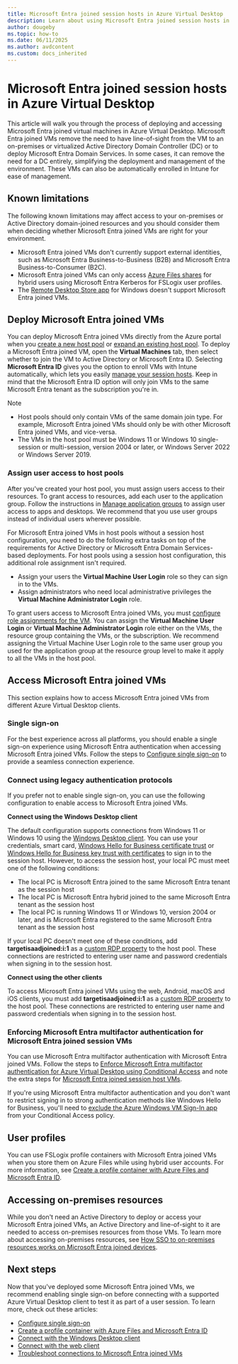```yaml
---
title: Microsoft Entra joined session hosts in Azure Virtual Desktop
description: Learn about using Microsoft Entra joined session hosts in Azure Virtual Desktop.
author: dougeby
ms.topic: how-to
ms.date: 06/11/2025
ms.author: avdcontent
ms.custom: docs_inherited
---
```


# Microsoft Entra joined session hosts in Azure Virtual Desktop

This article will walk you through the process of deploying and accessing Microsoft Entra joined virtual machines in Azure Virtual Desktop. Microsoft Entra joined VMs remove the need to have line-of-sight from the VM to an on-premises or virtualized Active Directory Domain Controller (DC) or to deploy Microsoft Entra Domain Services. In some cases, it can remove the need for a DC entirely, simplifying the deployment and management of the environment. These VMs can also be automatically enrolled in Intune for ease of management.

## Known limitations

The following known limitations may affect access to your on-premises or Active Directory domain-joined resources and you should consider them when deciding whether Microsoft Entra joined VMs are right for your environment.

- Microsoft Entra joined VMs don't currently support external identities, such as Microsoft Entra Business-to-Business (B2B) and Microsoft Entra Business-to-Consumer (B2C).
- Microsoft Entra joined VMs can only access [Azure Files shares](create-profile-container-azure-ad.yml) for hybrid users using Microsoft Entra Kerberos for FSLogix user profiles.
- The [Remote Desktop Store app](users/connect-windows.md?pivots=rd-store) for Windows doesn't support Microsoft Entra joined VMs.

<a name='deploy-azure-ad-joined-vms'></a>

## Deploy Microsoft Entra joined VMs

You can deploy Microsoft Entra joined VMs directly from the Azure portal when you [create a new host pool](create-host-pools-azure-marketplace.md) or [expand an existing host pool](expand-existing-host-pool.md). To deploy a Microsoft Entra joined VM, open the **Virtual Machines** tab, then select whether to join the VM to Active Directory or Microsoft Entra ID. Selecting **Microsoft Entra ID** gives you the option to enroll VMs with Intune automatically, which lets you easily [manage your session hosts](management.md). Keep in mind that the Microsoft Entra ID option will only join VMs to the same Microsoft Entra tenant as the subscription you're in.

> [!NOTE]
> - Host pools should only contain VMs of the same domain join type. For example, Microsoft Entra joined VMs should only be with other Microsoft Entra joined VMs, and vice-versa.
> - The VMs in the host pool must be Windows 11 or Windows 10 single-session or multi-session, version 2004 or later, or Windows Server 2022 or Windows Server 2019.

### Assign user access to host pools

After you've created your host pool, you must assign users access to their resources. To grant access to resources, add each user to the application group. Follow the instructions in [Manage application groups](manage-app-groups.md) to assign user access to apps and desktops. We recommend that you use user groups instead of individual users wherever possible.

For Microsoft Entra joined VMs in host pools without a session host configuration, you need to do the following extra tasks on top of the requirements for Active Directory or Microsoft Entra Domain Services-based deployments. For host pools using a session host configuration, this additional role assignment isn't required.

- Assign your users the **Virtual Machine User Login** role so they can sign in to the VMs.
- Assign administrators who need local administrative privileges the **Virtual Machine Administrator Login** role.

To grant users access to Microsoft Entra joined VMs, you must [configure role assignments for the VM](../active-directory/devices/howto-vm-sign-in-azure-ad-windows.md#configure-role-assignments-for-the-vm). You can assign the **Virtual Machine User Login** or **Virtual Machine Administrator Login** role either on the VMs, the resource group containing the VMs, or the subscription. We recommend assigning the Virtual Machine User Login role to the same user group you used for the application group at the resource group level to make it apply to all the VMs in the host pool.

<a name='access-azure-ad-joined-vms'></a>

## Access Microsoft Entra joined VMs

This section explains how to access Microsoft Entra joined VMs from different Azure Virtual Desktop clients.

### Single sign-on

For the best experience across all platforms, you should enable a single sign-on experience using Microsoft Entra authentication when accessing Microsoft Entra joined VMs. Follow the steps to [Configure single sign-on](configure-single-sign-on.md) to provide a seamless connection experience.

### Connect using legacy authentication protocols

If you prefer not to enable single sign-on, you can use the following configuration to enable access to Microsoft Entra joined VMs.

**Connect using the Windows Desktop client**

The default configuration supports connections from Windows 11 or Windows 10 using the [Windows Desktop client](users/connect-windows.md). You can use your credentials, smart card, [Windows Hello for Business certificate trust](/windows/security/identity-protection/hello-for-business/hello-hybrid-cert-trust) or [Windows Hello for Business key trust with certificates](/windows/security/identity-protection/hello-for-business/hello-deployment-rdp-certs) to sign in to the session host. However, to access the session host, your local PC must meet one of the following conditions:

- The local PC is Microsoft Entra joined to the same Microsoft Entra tenant as the session host
- The local PC is Microsoft Entra hybrid joined to the same Microsoft Entra tenant as the session host
- The local PC is running Windows 11 or Windows 10, version 2004 or later, and is Microsoft Entra registered to the same Microsoft Entra tenant as the session host

If your local PC doesn't meet one of these conditions, add **targetisaadjoined:i:1** as a [custom RDP property](customize-rdp-properties.md) to the host pool. These connections are restricted to entering user name and password credentials when signing in to the session host.

**Connect using the other clients**

To access Microsoft Entra joined VMs using the web, Android, macOS and iOS clients, you must add **targetisaadjoined:i:1** as a [custom RDP property](customize-rdp-properties.md) to the host pool. These connections are restricted to entering user name and password credentials when signing in to the session host.

<a name='enforcing-azure-ad-multi-factor-authentication-for-azure-ad-joined-session-vms'></a>

### Enforcing Microsoft Entra multifactor authentication for Microsoft Entra joined session VMs

You can use Microsoft Entra multifactor authentication with Microsoft Entra joined VMs. Follow the steps to [Enforce Microsoft Entra multifactor authentication for Azure Virtual Desktop using Conditional Access](set-up-mfa.md) and note the extra steps for [Microsoft Entra joined session host VMs](set-up-mfa.md#azure-ad-joined-session-host-vms).

If you're using Microsoft Entra multifactor authentication and you don't want to restrict signing in to strong authentication methods like Windows Hello for Business, you'll need to [exclude the Azure Windows VM Sign-In app](../active-directory/devices/howto-vm-sign-in-azure-ad-windows.md#mfa-sign-in-method-required) from your Conditional Access policy.

## User profiles

You can use FSLogix profile containers with Microsoft Entra joined VMs when you store them on Azure Files while using hybrid user accounts. For more information, see [Create a profile container with Azure Files and Microsoft Entra ID](create-profile-container-azure-ad.yml).

## Accessing on-premises resources

While you don't need an Active Directory to deploy or access your Microsoft Entra joined VMs, an Active Directory and line-of-sight to it are needed to access on-premises resources from those VMs. To learn more about accessing on-premises resources, see [How SSO to on-premises resources works on Microsoft Entra joined devices](../active-directory/devices/azuread-join-sso.md).

## Next steps

Now that you've deployed some Microsoft Entra joined VMs, we recommend enabling single sign-on before connecting with a supported Azure Virtual Desktop client to test it as part of a user session. To learn more, check out these articles:

- [Configure single sign-on](configure-single-sign-on.md)
- [Create a profile container with Azure Files and Microsoft Entra ID](create-profile-container-azure-ad.yml)
- [Connect with the Windows Desktop client](users/connect-windows.md)
- [Connect with the web client](users/connect-web.md)
- [Troubleshoot connections to Microsoft Entra joined VMs](/troubleshoot/azure/virtual-desktop/troubleshoot-azure-ad-connections)

